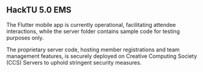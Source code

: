 ## HackTU 5.0 EMS

The Flutter mobile app is currently operational, facilitating attendee interactions, while the server folder contains sample code for testing purposes only.

The proprietary server code, hosting member registrations and team management features, is securely deployed on Creative Computing Society (CCS) Servers to uphold stringent security measures.
